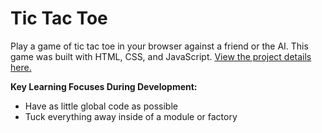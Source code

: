 # Tic Tac Toe
Play a game of tic tac toe in your browser against a friend or the AI. This game was built with HTML, CSS, and JavaScript. [View the project details here.](https://www.theodinproject.com/paths/full-stack-ruby-on-rails/courses/javascript/lessons/tic-tac-toe-javascript)

<b>Key Learning Focuses During Development:</b>
- Have as little global code as possible
- Tuck everything away inside of a module or factory
